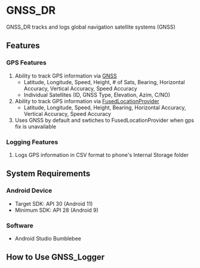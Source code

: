 # GNSS_DR

GNSS_DR tracks and logs global navigation satellite systems (GNSS) 

## Features
### GPS Features
1. Ability to track GPS information via [GNSS](https://developer.android.com/guide/topics/sensors/gnss)
    - Latitude, Longitude, Speed, Height, # of Sats, Bearing, Horizontal Accuracy, Vertical Accuracy, Speed Accuracy
    - Individual Satellites (ID, GNSS Type, Elevation, Azim, C/NO)
2. Ability to track GPS information via [FusedLocationProvider](https://developers.google.com/location-context/fused-location-provider)
    - Latitude, Longitude, Speed, Height, Bearing, Horizontal Accuracy, Vertical Accuracy, Speed Accuracy
3. Uses GNSS by default and swtiches to FusedLocationProvider when gps fix is unavailable

### Logging Features
1. Logs GPS information in CSV format to phone's Internal Storage folder

## System Requirements
### Android Device
- Target SDK: API 30 (Android 11)
- Minimum SDK: API 28 (Android 9)

### Software
- Android Studio Bumblebee

## How to Use GNSS_Logger
